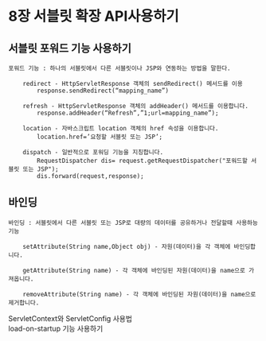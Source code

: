 # 8장 서블릿 확장 API사용하기

## 서블릿 포워드 기능 사용하기   
	포워드 기능 : 하나의 서블릿에서 다른 서블릿이나 JSP와 연동하는 방법을 말한다.   
	
		redirect - HttpServletResponse 객체의 sendRedirect() 메서드를 이용   
			response.sendRedirect(“mapping_name”)   
			
		refresh - HttpServletResponse 객체의 addHeader() 메서드를 이용합니다.
			response.addHeader(“Refresh”,”1;url=mapping_name”);  
			
		location - 자바스크립트 location 객체의 href 속성을 이용합니다.
			location.href=’요청할 서블릿 또는 JSP’;
		
		dispatch - 일반적으로 포워딩 기능을 지칭합니다.
			RequestDispatcher dis= request.getRequestDispatcher("포워드할 서블릿 또는 JSP");
			dis.forward(request,response);

## 바인딩 


	바인딩 : 서블릿에서 다른 서블릿 또는 JSP로 대량의 데이터를 공유하거나 전달할때 사용하능 기능 
		
		setAttribute(String name,Object obj) - 자원(데이터)을 각 객체에 바인딩합니다.
		
		getAttribute(String name) - 각 객체에 바인딩된 자원(데이터)을 name으로 가져옵니다.

		removeAttribute(String name) - 각 객체에 바인딩된 자원(데이터)을 name으로 제거합니다.
		
		
ServletContext와 ServletConfig 사용법   
load-on-startup 기능 사용하기    

